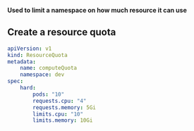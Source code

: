 **Used to limit a namespace on how much resource it can use**

## Create a resource quota
```yaml
apiVersion: v1
kind: ResourceQuota
metadata:
	name: computeQuota
	namespace: dev
spec:
	hard:
		pods: "10"
		requests.cpu: "4"
		requests.memory: 5Gi
		limits.cpu: "10"
		limits.memory: 10Gi
```